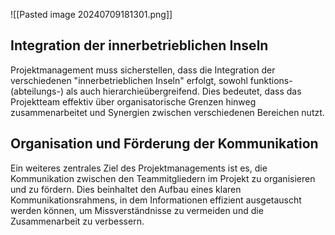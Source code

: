 ![[Pasted image 20240709181301.png]]

## Integration der innerbetrieblichen Inseln

Projektmanagement muss sicherstellen, dass die Integration der verschiedenen "innerbetrieblichen Inseln" erfolgt, sowohl funktions- (abteilungs-) als auch hierarchieübergreifend. Dies bedeutet, dass das Projektteam effektiv über organisatorische Grenzen hinweg zusammenarbeitet und Synergien zwischen verschiedenen Bereichen nutzt.

## Organisation und Förderung der Kommunikation

Ein weiteres zentrales Ziel des Projektmanagements ist es, die Kommunikation zwischen den Teammitgliedern im Projekt zu organisieren und zu fördern. Dies beinhaltet den Aufbau eines klaren Kommunikationsrahmens, in dem Informationen effizient ausgetauscht werden können, um Missverständnisse zu vermeiden und die Zusammenarbeit zu verbessern.